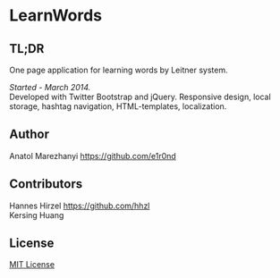 LearnWords
==========

## TL;DR
One page application for learning words by Leitner system.

<i>Started - March 2014.</i><br>
Developed with Twitter Bootstrap and jQuery. Responsive design, local storage, hashtag navigation, HTML-templates, localization.

## Author
Anatol Marezhanyi https://github.com/e1r0nd

## Contributors
Hannes Hirzel https://github.com/hhzl<br>
Kersing Huang

## License
[MIT License](LICENSE.md) 
